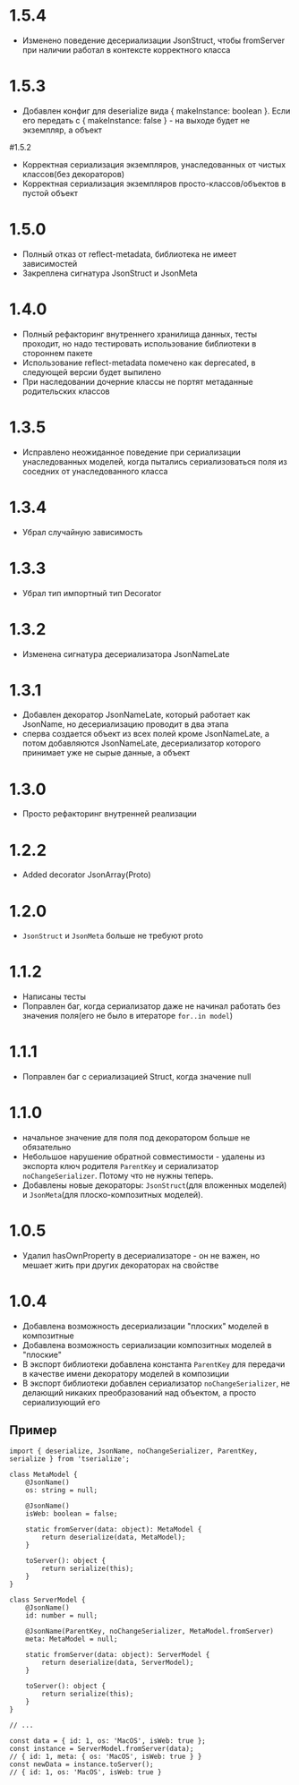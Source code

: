 # 1.5.4
- Изменено поведение десериализации JsonStruct, чтобы fromServer при наличии работал в контексте корректного класса

# 1.5.3
- Добавлен конфиг для deserialize вида { makeInstance: boolean }. Если его передать с { makeInstance: false } - на выходе будет не экземпляр, а объект

#1.5.2
- Корректная сериализация экземпляров, унаследованных от чистых классов(без декораторов)
- Корректная сериализация экземпляров просто-классов/объектов в пустой объект

# 1.5.0
- Полный отказ от reflect-metadata, библиотека не имеет зависимостей
- Закреплена сигнатура JsonStruct и JsonMeta

# 1.4.0
- Полный рефакторинг внутреннего хранилища данных, тесты проходит, но надо тестировать использование библиотеки в стороннем пакете
- Использование reflect-metadata помечено как deprecated, в следующей версии будет выпилено
- При наследовании дочерние классы не портят метаданные родительских классов 

# 1.3.5
- Исправлено неожиданное поведение при сериализации унаследованных моделей, когда пытались сериализоваться поля из
соседних от унаследованного класса

# 1.3.4
- Убрал случайную зависимость

# 1.3.3
- Убрал тип импортный тип Decorator

# 1.3.2
- Изменена сигнатура десериализатора JsonNameLate

# 1.3.1
- Добавлен декоратор JsonNameLate, который работает как JsonName, но десериализацию проводит в два этапа
- сперва создается объект из всех полей кроме JsonNameLate,
а потом добавляются JsonNameLate, десериализатор которого принимает уже не сырые данные,
а объект

# 1.3.0
- Просто рефакторинг внутренней реализации

# 1.2.2
- Added decorator JsonArray(Proto)

# 1.2.0
- `JsonStruct` и `JsonMeta` больше не требуют proto

# 1.1.2
- Написаны тесты
- Поправлен баг, когда сериализатор даже не начинал работать без значения поля(его не было в итераторе `for..in model`)

# 1.1.1
- Поправлен баг с сериализацией Struct, когда значение null

# 1.1.0
- начальное значение для поля под декоратором больше не обязательно
- Небольшое нарушение обратной совместимости - удалены из экспорта ключ родителя `ParentKey` и сериализатор `noChangeSerializer`. Потому что не нужны теперь.
- Добавлены новые декораторы: `JsonStruct`(для вложенных моделей) и `JsonMeta`(для плоско-композитных моделей).

# 1.0.5
- Удалил hasOwnProperty в десериализаторе - он не важен, но мешает жить при других декораторах на свойстве

# 1.0.4
- Добавлена возможность десериализации "плоских" моделей в композитные
- Добавлена возможность сериализации композитных моделей в "плоские"
- В экспорт библиотеки добавлена константа `ParentKey` для передачи в качестве имени декоратору моделей в композиции
- В экспорт библиотеки добавлен сериализатор `noChangeSerializer`, не делающий никаких преобразований над объектом, а просто сериализующий его

## Пример
```
import { deserialize, JsonName, noChangeSerializer, ParentKey, serialize } from 'tserialize';

class MetaModel {
    @JsonName()
    os: string = null;

    @JsonName()
    isWeb: boolean = false;

    static fromServer(data: object): MetaModel {
        return deserialize(data, MetaModel);
    }

    toServer(): object {
        return serialize(this);
    }
}

class ServerModel {
    @JsonName()
    id: number = null;

    @JsonName(ParentKey, noChangeSerializer, MetaModel.fromServer)
    meta: MetaModel = null;

    static fromServer(data: object): ServerModel {
        return deserialize(data, ServerModel);
    }

    toServer(): object {
        return serialize(this);
    }
}

// ...

const data = { id: 1, os: 'MacOS', isWeb: true };
const instance = ServerModel.fromServer(data);
// { id: 1, meta: { os: 'MacOS', isWeb: true } }
const newData = instance.toServer();
// { id: 1, os: 'MacOS', isWeb: true }
```
